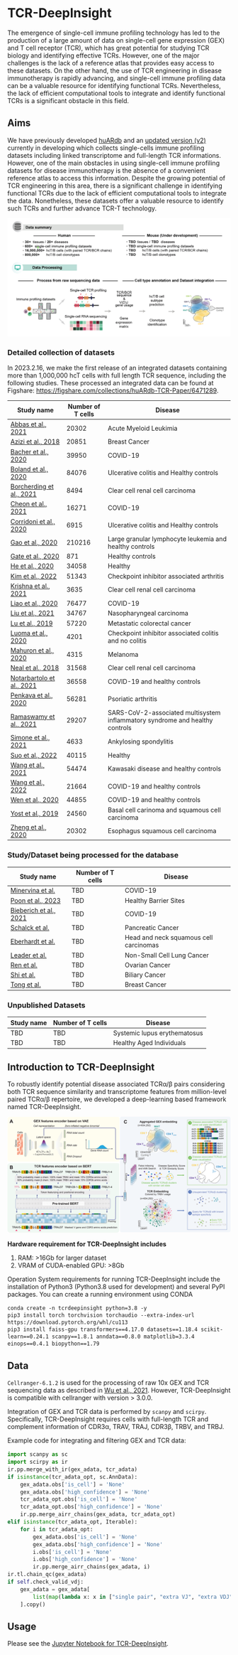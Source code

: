 # TCR-DeepInsight

The emergence of single-cell immune profiling technology has led to the production of a large amount of data on single-cell gene expression (GEX) and T cell receptor (TCR), which has great potential for studying TCR biology and identifying effective TCRs. However, one of the major challenges is the lack of a reference atlas that provides easy access to these datasets. On the other hand, the use of TCR engineering in disease immunotherapy is rapidly advancing, and single-cell immune profiling data can be a valuable resource for identifying functional TCRs. Nevertheless, the lack of efficient computational tools to integrate and identify functional TCRs is a significant obstacle in this field.

## Aims

We have previously developed [huARdb](https://huarc.net/database) and an [updated version (v2)](https://huarc.net/v2/) currently in developing which collects single-cells immune profiling datasets including linked transcriptome and full-length TCR informations. However, one of the main obstacles in using single-cell immune profiling datasets for disease immunotherapy is the absence of a convenient reference atlas to access this information. Despite the growing potential of TCR engineering in this area, there is a significant challenge in identifying functional TCRs due to the lack of efficient computational tools to integrate the data. Nonetheless, these datasets offer a valuable resource to identify such TCRs and further advance TCR-T technology.

<img src="./imgs/img1.png" alt="TCRDeepInsight" style="zoom:150%;" />

### Detailed collection of datasets

In 2023.2.16, we make the first release of an integrated datasets containing more than 1,000,000 hcT cells with full length TCR sequence, including the following studies. These processed an integrated data can be found at Figshare: https://figshare.com/collections/huARdb-TCR-Paper/6471289.

| **Study name**            | **Number of T cells** | **Disease**                                                  |
| ------------------------- | --------------------- | ------------------------------------------------------------ |
| [Abbas et al., 2021](https://doi.org/10.1038/s41467-021-26282-z)        | 20302                 | Acute Myeloid Leukimia                                       |
| [Azizi et al., 2018](https://doi.org/10.1016/j.cell.2018.05.060)       | 20851                 | Breast Cancer                                                |
| [Bacher et al., 2020](https://doi.org/10.1016/j.immuni.2020.11.016.)      | 39950                 | COVID-19                                                     |
| [Boland et al., 2020](https://doi.org/10.1126/sciimmunol.abb4432)       | 84076                 | Ulcerative colitis and Healthy controls                      |
| [Borcherding et al., 2021](https://doi.org/10.1038/s42003-020-01625-6)  | 8494                  | Clear cell renal cell carcinoma                              |
| [Cheon et al., 2021](https://doi.org/10.1126/sciimmunol.abk1741)      | 16271                 | COVID-19                                                     |
| [Corridoni et al., 2020](https://doi.org/10.1038/s41591-020-1003-4)    | 6915                  | Ulcerative colitis and Healthy controls                      |
| [Gao et al., 2020](https://doi.org/10.1038/s41467-022-29175-x)          | 210216                | Large granular lymphocyte leukemia and healthy controls      |
| [Gate et al., 2020](https://doi.org/10.1038/s41586-019-1895-7)         | 871                   | Healthy controls                                             |
| [He et al., 2020](https://doi.org/10.1186/s13059-020-02210-14)       | 34058                 | Healthy                                                      |
| [Kim et al., 2022](https://doi.org/10.1038/s41467-022-29539-3)          | 51343                 | Checkpoint inhibitor associated arthritis                    |
| [Krishna et al., 2021](https://doi.org/10.1016/j.ccell.2021.03.007)      | 3635                  | Clear cell renal cell carcinoma                              |
| [Liao et al., 2020](https://doi.org/10.1038/s41591-020-0901-9)         | 76477                 | COVID-19                                                     |
| [Liu et al., 2021](https://doi.org/10.1038/s41467-021-21043-4)         | 34767                 | Nasopharyngeal carcinoma                                     |
| [Lu et al., 2019](https://doi.org/10.1038/s41467-022-29539-3)           | 57220                 | Metastatic colorectal cancer                                 |
| [Luoma et al., 2020](https://doi.org/10.1016/j.cell.2020.06.001)        | 4201                  | Checkpoint inhibitor associated colitis and no colitis       |
| [Mahuron et al., 2020](https://doi.org/10.1084/jem.20192080)      | 4315                  | Melanoma                                                     |
| [Neal et al., 2018](https://doi.org/10.1016/j.cell.2018.11.021)         | 31568                 | Clear cell renal cell carcinoma                              |
| [Notarbartolo et al., 2021](https://doi.org/10.1126/sciimmunol.abg502) | 36558                 | COVID-19 and healthy controls                                |
| [Penkava et al., 2020](https://doi.org/10.1038/s41467-020-18513-6)      | 56281                 | Psoriatic arthritis                                          |
| [Ramaswamy et al., 2021](https://doi.org/10.1016/j.immuni.2021.04.003)    | 29207                 | SARS-CoV-2-associated  multisystem inflammatory syndrome and healthy controls |
| [Simone et al., 2021](https://doi.org/10.1038/s42003-021-02931-3)       | 4633                  | Ankylosing spondylitis                                       |
| [Suo et al., 2022](https://doi.org/10.1126/science.abo0516)          | 40115                 | Healthy                                                      |
| [Wang et al., 2021](https://doi.org/10.1038/s41467-021-25771-5)         | 54474                 | Kawasaki disease and healthy controls                        |
| [Wang et al., 2022](https://doi.org/10.3389/fimmu.2022.812514)         | 21664                 | COVID-19 and healthy controls                                |
| [Wen et al., 2020](https://doi.org/10.1038/s41421-020-0168-9)          | 44855                 | COVID-19 and healthy controls                                |
| [Yost et al., 2019](https://doi.org/10.1038/s41591-019-0522-3)         | 24560                 | Basal cell carinoma and squamous cell carcinoma              |
| [Zheng et al., 2020](https://doi.org/10.1038/s41467-020-20019-0)        | 20302                 | Esophagus squamous cell carcinoma                            |

### Study/Dataset being processed for the database

| **Study name**            | **Number of T cells** | **Disease**                                                  |
| ------------------------- | --------------------- | ------------------------------------------------------------ |
| [Minervina et al.](https://doi.org/10.1038/s41590-022-01184-4) | TBD | COVID-19 |
| [Poon et al., 2023](https://doi.org/10.1038/s41590-022-01395-9) | TBD | Healthy Barrier Sites |
| [Bieberich et al., 2021](https://www.frontiersin.org/articles/10.3389/fimmu.2021.701085/full) | TBD | COVID-19  |
| [Schalck et al.](https://doi.org/10.1158/2159-8290.CD-21-1248) | TBD | Pancreatic Cancer |
| [Eberhardt et al.]() | TBD | Head and neck squamous cell carcinomas  |
| [Leader et al.]() | TBD | Non-Small Cell Lung Cancer |
| [Ren et al.]() | TBD | Ovarian Cancer |
| [Shi et al.]() | TBD | Biliary Cancer | 
| [Tong et al.](https://doi.org/10.1038/s41467-022-34581-2) | TBD | Breast Cancer |

### Unpublished Datasets

| **Study name**            | **Number of T cells** | **Disease**                                                  |
| ------------------------- | --------------------- | ------------------------------------------------------------ |
| TBD | TBD | Systemic lupus erythematosus  |
| TBD | TBD | Healthy Aged Individuals |


## Introduction to TCR-DeepInsight

To robustly identify potential disease associated TCRα/β pairs considering both TCR sequence similarity and transcriptome features from million-level paired TCRα/β repertoire, we developed a deep-learning based framework named TCR-DeepInsight. 


<img src="./imgs/TCRDeepInsight.png" alt="TCRDeepInsight" style="zoom:150%;" />




**Hardware requirement for TCR-DeepInsight includes**
1. RAM: >16Gb for larger dataset
2. VRAM of CUDA-enabled GPU: >8Gb 


Operation System requirements for running TCR-DeepInsight include the installation of Python3 (Python3.8 used for development) and several PyPI packages. You can create a running environment using CONDA

```shell
conda create -n tcrdeepinsight python=3.8 -y    
pip3 install torch torchvision torchaudio --extra-index-url https://download.pytorch.org/whl/cu113
pip3 install faiss-gpu transformers==4.17.0 datasets==1.18.4 scikit-learn==0.24.1 scanpy==1.8.1 anndata==0.8.0 matplotlib=3.3.4 einops==0.4.1 biopython==1.79
```

## Data 

`Cellranger-6.1.2` is used for the processing of raw 10x GEX and TCR sequencing data as described in [Wu et al., 2021](https://academic.oup.com/nar/article/50/D1/D1244/6381136). However, TCR-DeepInsight is compatible with cellranger with version > 3.0.0.

Integration of GEX and TCR data is performed by `scanpy` and `scirpy`. Specifically, TCR-DeepInsight requires cells with full-length TCR and complement information of CDR3α, TRAV, TRAJ, CDR3β, TRBV, and TRBJ.

Example code for integrating and filtering GEX and TCR data:

```python
import scanpy as sc
import scirpy as ir
ir.pp.merge_with_ir(gex_adata, tcr_adata)
if isinstance(tcr_adata_opt, sc.AnnData):
    gex_adata.obs['is_cell'] = 'None'
    gex_adata.obs['high_confidence'] = 'None'
    tcr_adata_opt.obs['is_cell'] = 'None'
    tcr_adata_opt.obs['high_confidence'] = 'None'
    ir.pp.merge_airr_chains(gex_adata, tcr_adata_opt)
elif isinstance(tcr_adata_opt, Iterable):
    for i in tcr_adata_opt:
        gex_adata.obs['is_cell'] = 'None'
        gex_adata.obs['high_confidence'] = 'None'
        i.obs['is_cell'] = 'None'
        i.obs['high_confidence'] = 'None'
        ir.pp.merge_airr_chains(gex_adata, i)
ir.tl.chain_qc(gex_adata)
if self.check_valid_vdj:
    gex_adata = gex_adata[
        list(map(lambda x: x in ["single pair", "extra VJ", "extra VDJ"], gex_adata.obs["chain_pairing"]))
    ].copy()
```

## Usage

Please see the [Jupyter Notebook for TCR-DeepInsight](https://huarc.net/notebook/huARdb_TCR_DeepInsight_notebook.html).